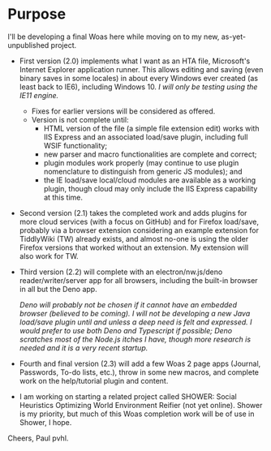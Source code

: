 Purpose
=======

I'll be developing a final Woas here while moving on to my new, as-yet-unpublished project.

* First version (2.0) implements what I want as an HTA file, Microsoft's Internet Explorer application runner. This allows editing and saving (even binary saves in some locales) in about every Windows ever created (as least back to IE6), including Windows 10. *I will only be testing using the IE11 engine.*
  * Fixes for earlier versions will be considered as offered.
  * Version is not complete until:
    * HTML version of the file (a simple file extension edit) works with IIS Express and an associated load/save plugin, including full WSIF functionality;
    * new parser and macro functionalities are complete and correct;
    * plugin modules work properly (may continue to use plugin nomenclature to distinguish from generic JS modules); and
    * the IE load/save local/cloud modules are available as a working plugin, though cloud may only include the IIS Express capability at this time.

* Second version (2.1) takes the completed work and adds plugins for more cloud services (with a focus on GitHub) and for Firefox load/save, probably via a browser extension considering an example extension for TiddlyWiki (TW) already exists, and almost no-one is using the older Firefox versions that worked without an extension. My extension will also work for TW.

* Third version (2.2) will complete with an electron/nw.js/deno reader/writer/server app for all browsers, including the built-in browser in all but the Deno app.
  
  *Deno will probably not be chosen if it cannot have an embedded browser (believed to be coming). I will not be developing a new Java load/save plugin until and unless a deep need is felt and expressed. I would prefer to use both Deno and Typescript if possible; Deno scratches most of the Node.js itches I have, though more research is needed and it is a very recent startup.*

* Fourth and final version (2.3) will add a few Woas 2 page apps (Journal, Passwords, To-do lists, etc.), throw in some new macros, and complete work on the help/tutorial plugin and content.

* I am working on starting a related project called SHOWER: Social Heuristics Optimizing World Environment Reifier (not yet online). Shower is my priority, but much of this Woas completion work will be of use in Shower, I hope.

Cheers, Paul pvhl.
